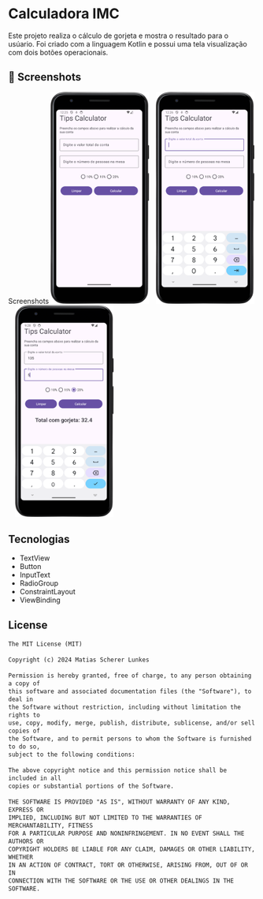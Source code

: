 # Calculadora IMC
Este projeto realiza o cálculo de gorjeta e mostra o resultado para o usúario. Foi criado com a linguagem Kotlin e possui uma tela visualização com dois botões operacionais.

## :camera_flash: Screenshots
<!-- You can add more screenshots here if you like -->
Screenshots
<img src="/assets/image1.png" width="200">&emsp;<img src="/assets/image2.png" width="200">&emsp;<img src="/assets/image3.png" width="200">

## Tecnologias
- TextView
- Button
- InputText
- RadioGroup
- ConstraintLayout
- ViewBinding



## License
```
The MIT License (MIT)

Copyright (c) 2024 Matias Scherer Lunkes

Permission is hereby granted, free of charge, to any person obtaining a copy of
this software and associated documentation files (the "Software"), to deal in
the Software without restriction, including without limitation the rights to
use, copy, modify, merge, publish, distribute, sublicense, and/or sell copies of
the Software, and to permit persons to whom the Software is furnished to do so,
subject to the following conditions:

The above copyright notice and this permission notice shall be included in all
copies or substantial portions of the Software.

THE SOFTWARE IS PROVIDED "AS IS", WITHOUT WARRANTY OF ANY KIND, EXPRESS OR
IMPLIED, INCLUDING BUT NOT LIMITED TO THE WARRANTIES OF MERCHANTABILITY, FITNESS
FOR A PARTICULAR PURPOSE AND NONINFRINGEMENT. IN NO EVENT SHALL THE AUTHORS OR
COPYRIGHT HOLDERS BE LIABLE FOR ANY CLAIM, DAMAGES OR OTHER LIABILITY, WHETHER
IN AN ACTION OF CONTRACT, TORT OR OTHERWISE, ARISING FROM, OUT OF OR IN
CONNECTION WITH THE SOFTWARE OR THE USE OR OTHER DEALINGS IN THE SOFTWARE.
```

